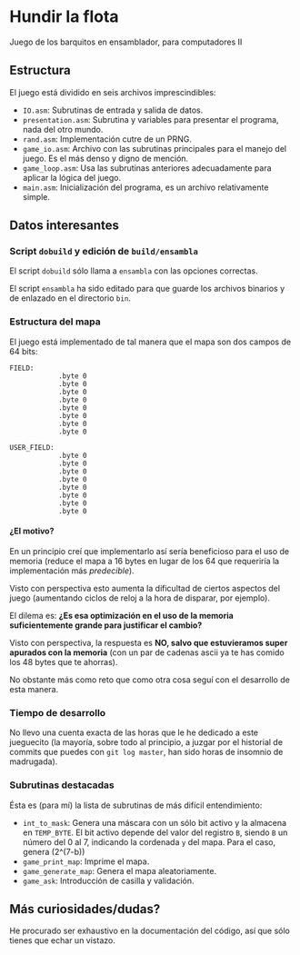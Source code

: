Hundir la flota
===============

Juego de los barquitos en ensamblador, para computadores II

## Estructura

El juego está dividido en seis archivos imprescindibles:

* `IO.asm`: Subrutinas de entrada y salida de datos.
* `presentation.asm`: Subrutina y variables para presentar el programa, nada del otro mundo.
* `rand.asm`: Implementación cutre de un PRNG.
* `game_io.asm`: Archivo con las subrutinas principales para el manejo del juego. Es el más denso y digno de mención.
* `game_loop.asm`: Usa las subrutinas anteriores adecuadamente para aplicar la lógica del juego.
* `main.asm`: Inicialización del programa, es un archivo relativamente simple.

## Datos interesantes

### Script `dobuild` y edición de `build/ensambla`

El script `dobuild` sólo llama a `ensambla` con las opciones correctas.

El script `ensambla` ha sido editado para que guarde los archivos binarios y de enlazado en el directorio `bin`.

### Estructura del mapa

El juego está implementado de tal manera que el mapa son dos campos de 64 bits:

```
FIELD:
			.byte 0
			.byte 0
			.byte 0
			.byte 0
			.byte 0
			.byte 0
			.byte 0
			.byte 0

USER_FIELD:
			.byte 0
			.byte 0
			.byte 0
			.byte 0
			.byte 0
			.byte 0
			.byte 0
			.byte 0
```

#### ¿El motivo?

En un principio creí que implementarlo así sería beneficioso para el uso de memoria (reduce el mapa a 16 bytes en lugar de los 64 que requeriría la implementación más _predecible_).

Visto con perspectiva esto aumenta la dificultad de ciertos aspectos del juego (aumentando ciclos de reloj a la hora de disparar, por ejemplo).

El dilema es: **¿Es esa optimización en el uso de la memoria suficientemente grande para justificar el cambio?**

Visto con perspectiva, la respuesta es **NO, salvo que estuvieramos super apurados con la memoria** (con un par de cadenas ascii ya te has comido los 48 bytes que te ahorras).

No obstante más como reto que como otra cosa seguí con el desarrollo de esta manera.

### Tiempo de desarrollo

No llevo una cuenta exacta de las horas que le he dedicado a este jueguecito (la mayoría, sobre todo al principio, a juzgar por el historial de commits que puedes con `git log master`, han sido horas de insomnio de madrugada).

### Subrutinas destacadas

Ésta es (para mí) la lista de subrutinas de más difícil entendimiento:

* `int_to_mask`: Genera una máscara con un sólo bit activo y la almacena en `TEMP_BYTE`. El bit activo depende del valor del registro `B`, siendo `B` un número del 0 al 7, indicando la cordenada `y` del mapa. Para el caso, genera (2^(7-b))
* `game_print_map`: Imprime el mapa.
* `game_generate_map`: Genera el mapa aleatoriamente.
* `game_ask`: Introducción de casilla y validación.


## Más curiosidades/dudas?

He procurado ser exhaustivo en la documentación del código, así que sólo tienes que echar un vistazo.
